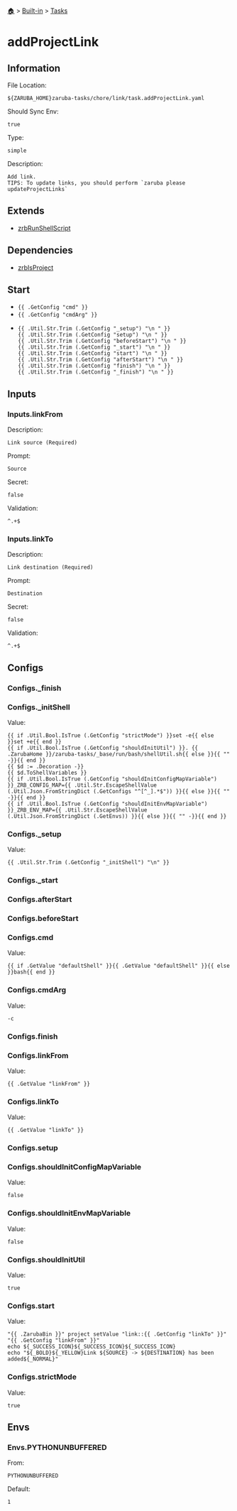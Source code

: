 <!--startTocHeader-->
[🏠](../../README.md) > [Built-in](../README.md) > [Tasks](README.md)
# addProjectLink
<!--endTocHeader-->


## Information

File Location:

    ${ZARUBA_HOME}zaruba-tasks/chore/link/task.addProjectLink.yaml

Should Sync Env:

    true

Type:

    simple

Description:

    Add link.
    TIPS: To update links, you should perform `zaruba please updateProjectLinks`



## Extends

- [zrbRunShellScript](zrb-run-shell-script.md)


## Dependencies

- [zrbIsProject](zrb-is-project.md)


## Start

- `{{ .GetConfig "cmd" }}`
- `{{ .GetConfig "cmdArg" }}`
-
    ```
    {{ .Util.Str.Trim (.GetConfig "_setup") "\n " }}
    {{ .Util.Str.Trim (.GetConfig "setup") "\n " }}
    {{ .Util.Str.Trim (.GetConfig "beforeStart") "\n " }}
    {{ .Util.Str.Trim (.GetConfig "_start") "\n " }}
    {{ .Util.Str.Trim (.GetConfig "start") "\n " }}
    {{ .Util.Str.Trim (.GetConfig "afterStart") "\n " }}
    {{ .Util.Str.Trim (.GetConfig "finish") "\n " }}
    {{ .Util.Str.Trim (.GetConfig "_finish") "\n " }}

    ```


## Inputs


### Inputs.linkFrom

Description:

    Link source (Required)

Prompt:

    Source

Secret:

    false

Validation:

    ^.+$


### Inputs.linkTo

Description:

    Link destination (Required)

Prompt:

    Destination

Secret:

    false

Validation:

    ^.+$


## Configs


### Configs._finish


### Configs._initShell

Value:

    {{ if .Util.Bool.IsTrue (.GetConfig "strictMode") }}set -e{{ else }}set +e{{ end }}
    {{ if .Util.Bool.IsTrue (.GetConfig "shouldInitUtil") }}. {{ .ZarubaHome }}/zaruba-tasks/_base/run/bash/shellUtil.sh{{ else }}{{ "" -}}{{ end }}
    {{ $d := .Decoration -}}
    {{ $d.ToShellVariables }}
    {{ if .Util.Bool.IsTrue (.GetConfig "shouldInitConfigMapVariable") }}_ZRB_CONFIG_MAP={{ .Util.Str.EscapeShellValue (.Util.Json.FromStringDict (.GetConfigs "^[^_].*$")) }}{{ else }}{{ "" -}}{{ end }}
    {{ if .Util.Bool.IsTrue (.GetConfig "shouldInitEnvMapVariable") }}_ZRB_ENV_MAP={{ .Util.Str.EscapeShellValue (.Util.Json.FromStringDict (.GetEnvs)) }}{{ else }}{{ "" -}}{{ end }}



### Configs._setup

Value:

    {{ .Util.Str.Trim (.GetConfig "_initShell") "\n" }}


### Configs._start


### Configs.afterStart


### Configs.beforeStart


### Configs.cmd

Value:

    {{ if .GetValue "defaultShell" }}{{ .GetValue "defaultShell" }}{{ else }}bash{{ end }}


### Configs.cmdArg

Value:

    -c


### Configs.finish


### Configs.linkFrom

Value:

    {{ .GetValue "linkFrom" }}


### Configs.linkTo

Value:

    {{ .GetValue "linkTo" }}


### Configs.setup


### Configs.shouldInitConfigMapVariable

Value:

    false


### Configs.shouldInitEnvMapVariable

Value:

    false


### Configs.shouldInitUtil

Value:

    true


### Configs.start

Value:

    "{{ .ZarubaBin }}" project setValue "link::{{ .GetConfig "linkTo" }}" "{{ .GetConfig "linkFrom" }}"
    echo ${_SUCCESS_ICON}${_SUCCESS_ICON}${_SUCCESS_ICON}
    echo "${_BOLD}${_YELLOW}Link ${SOURCE} -> ${DESTINATION} has been added${_NORMAL}"



### Configs.strictMode

Value:

    true


## Envs


### Envs.PYTHONUNBUFFERED

From:

    PYTHONUNBUFFERED

Default:

    1



<!--startTocSubtopic-->

<!--endTocSubtopic-->